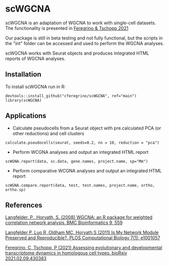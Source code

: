 # scWGCNA
scWGCNA is an adaptation of WGCNA to work with single-cell datasets.
The functionality is presented in  <a href="https://doi.org/10.1101/2021.02.09.430383" target="_blank">Feregrino & Tschopp 2021</a>

Our package is still in beta testing and not fully functional, but the scripts in the "int" folder can be accessed and used to perform the WGCNA analyses.

scWGCNA works with Seurat objects and produces integrated HTML reports of WGCNA analyses.

## Installation

To install scWGCNA run in R:
```
devtools::install_github("cferegrino/scWGCNA", ref="main")
library(scWGCNA)

```

## Applications
* Calculate pseudocells from a Seurat object with pre.calculated PCA (or other reductions) and cell clusters
```
calculate.pseudocells(seurat, seeds=0.2, nn = 10, reduction = "pca")
```
* Perform WCGNA analyses and output an integrated HTML report
```
scWGNA.report(data, sc.data, gene.names, project.name, sp="Mm")
```
* Perform comparative WCGNA analyses and output an integrated HTML report
```
scWGNA.compare.report(data, test, test.names, project.name, ortho, ortho.sp)
```
## References

<a href="https://bmcbioinformatics.biomedcentral.com/articles/10.1186/1471-2105-9-559" target="_blank">Langfelder, P., Horvath, S. (2008) WGCNA: an R package for weighted correlation network analysis. BMC Bioinformatics 9, 559</a>

<a href="https://journals.plos.org/ploscompbiol/article?id=10.1371/journal.pcbi.1001057" target="_blank">Langfelder P, Luo R, Oldham MC, Horvath S (2011) Is My Network Module Preserved and Reproducible?. PLOS Computational Biology 7(1): e1001057</a>

<a href="https://doi.org/10.1101/2021.02.09.430383" target="_blank">Feregrino, C, Tschopp, P (2021) Assessing evolutionary and developmental transcriptome dynamics in homologous cell types. bioRxiv 2021.02.09.430383</a>
